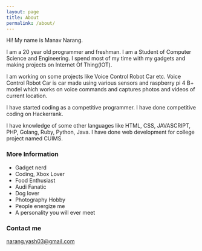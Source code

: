 ```yaml
---
layout: page
title: About
permalink: /about/
---
```


Hi! My name is Manav Narang.

I am a 20 year old programmer and freshman. I am a Student of Computer Science and Engineering. I spend most of my time with my gadgets and making projects on Internet Of Thing(IOT).

I am working on some projects like Voice Control Robot Car etc. Voice Control Robot Car is car made using various sensors and raspberry pi 4 B+ model which works on voice commands and captures photos and videos of current location.

I have started coding as a competitive programmer. I have done competitive coding on Hackerrank.

I have knowledge of some other languages like HTML, CSS, JAVASCRIPT, PHP, Golang, Ruby, Python, Java. I have done web development for college project named CUIMS.

### More Information

* Gadget nerd
* Coding, Xbox Lover
* Food Enthusiast
* Audi Fanatic
* Dog lover
* Photography Hobby
* People energize me
* A personality you will ever meet

### Contact me

[narang.yash03@gmail.com](mailto:narang.yash03@gmail.com)
